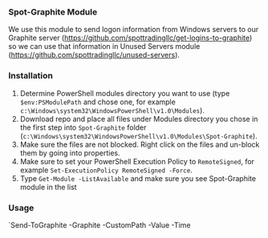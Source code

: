 ### Spot-Graphite Module

We use this module to send logon information from Windows servers to our Graphite server (https://github.com/spottradingllc/get-logins-to-graphite) so we can use that information in Unused Servers module (https://github.com/spottradingllc/unused-servers).

### Installation

1. Determine PowerShell modules directory you want to use (type `$env:PSModulePath` and chose one, for example `c:\Windows\system32\WindowsPowerShell\v1.0\Modules`).
2. Download repo and place all files under Modules directory you chose in the first step into `Spot-Graphite` folder (`c:\Windows\system32\WindowsPowerShell\v1.0\Modules\Spot-Graphite`).
3. Make sure the files are not blocked. Right click on the files and un-block them by going into properties.
4. Make sure to set your PowerShell Execution Policy to `RemoteSigned`, for example `Set-ExecutionPolicy RemoteSigned -Force`.
5. Type `Get-Module -ListAvailable` and make sure you see Spot-Graphite module in the list

### Usage

`Send-ToGraphite -Graphite <graphite server name> -CustomPath <graphite path> -Value <data point to send> -Time <time stamp>

